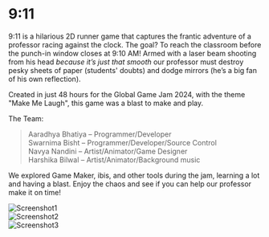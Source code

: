 # 9:11
9:11 is a hilarious 2D runner game that captures the frantic adventure of a professor racing against the clock. The goal? To reach the classroom before the punch-in window closes at 9:10 AM! Armed with a laser beam shooting from his head *because it’s just that smooth* our professor must destroy pesky sheets of paper (students' doubts) and dodge mirrors (he’s a big fan of his own reflection).

Created in just 48 hours for the Global Game Jam 2024, with the theme "Make Me Laugh", this game was a blast to make and play.

The Team:

>Aaradhya Bhatiya – Programmer/Developer<br>
>Swarnima Bisht – Programmer/Developer/Source Control<br>
>Navya Nandini – Artist/Animator/Game Designer<br>
>Harshika Bilwal – Artist/Animator/Background music<br>

We explored Game Maker, ibis, and other tools during the jam, learning a lot and having a blast. Enjoy the chaos and see if you can help our professor make it on time!

![Screenshot1](https://github.com/user-attachments/assets/d1943932-f54b-40d1-8731-59d32bad4c65)<br>
![Screenshot2](https://github.com/user-attachments/assets/2d2691f6-18e0-438a-b521-79592855a13a)<br>
![Screenshot3](https://github.com/user-attachments/assets/84290b34-ed6c-4372-b525-62f3a06d4e37)
